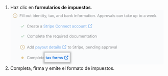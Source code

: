 1. Haz clic en **formularios de impuestos**. ![Enlace para llenar el formato de impuestos](/assets/images/help/sponsors/tax-form-link.png)
2. Completa, firma y emite el formato de impuestos.
